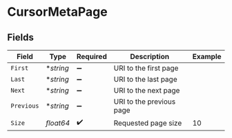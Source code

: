 # CursorMetaPage


## Fields

| Field                    | Type                     | Required                 | Description              | Example                  |
| ------------------------ | ------------------------ | ------------------------ | ------------------------ | ------------------------ |
| `First`                  | **string*                | :heavy_minus_sign:       | URI to the first page    |                          |
| `Last`                   | **string*                | :heavy_minus_sign:       | URI to the last page     |                          |
| `Next`                   | **string*                | :heavy_minus_sign:       | URI to the next page     |                          |
| `Previous`               | **string*                | :heavy_minus_sign:       | URI to the previous page |                          |
| `Size`                   | *float64*                | :heavy_check_mark:       | Requested page size      | 10                       |